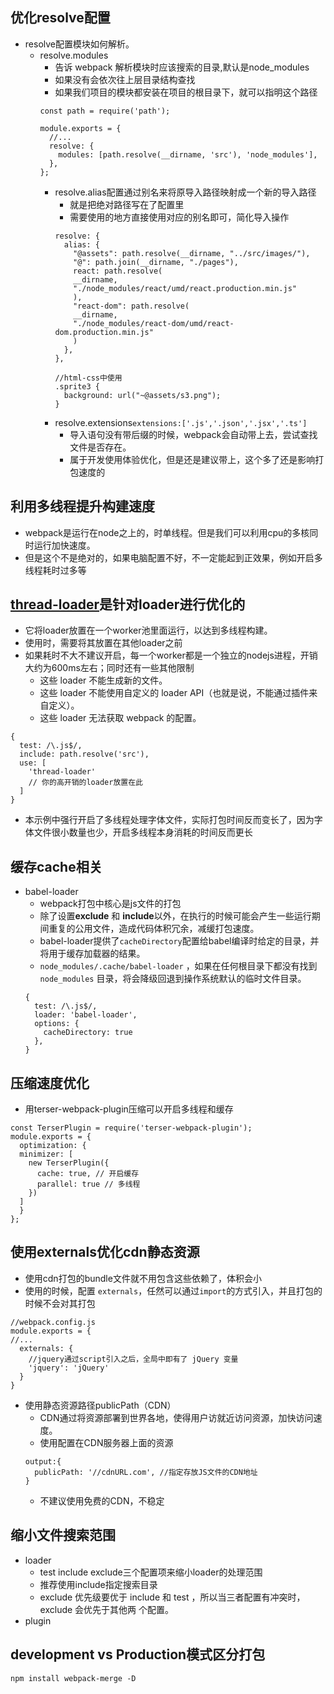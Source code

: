 ## 优化resolve配置
- resolve配置模块如何解析。
  - resolve.modules
    - 告诉 webpack 解析模块时应该搜索的目录,默认是node_modules
    - 如果没有会依次往上层目录结构查找
    - 如果我们项目的模块都安装在项目的根目录下，就可以指明这个路径  
    ```
    const path = require('path');

    module.exports = {
      //...
      resolve: {
        modules: [path.resolve(__dirname, 'src'), 'node_modules'],
      },
    };
    ```
    - resolve.alias配置通过别名来将原导⼊路径映射成⼀个新的导⼊路径
      - 就是把绝对路径写在了配置里
      - 需要使用的地方直接使用对应的别名即可，简化导入操作
      ```
      resolve: {
        alias: {
          "@assets": path.resolve(__dirname, "../src/images/"),
          "@": path.join(__dirname, "./pages"),
          react: path.resolve(
          __dirname,
          "./node_modules/react/umd/react.production.min.js"
          ),
          "react-dom": path.resolve(
          __dirname,
          "./node_modules/react-dom/umd/react-dom.production.min.js"
          )
        },
      },
      
      //html-css中使⽤
      .sprite3 {
        background: url("~@assets/s3.png");
      }
      ```
    - resolve.extensions``extensions:['.js','.json','.jsx','.ts']``
      - 导入语句没有带后缀的时候，webpack会自动带上去，尝试查找文件是否存在。
      - 属于开发使用体验优化，但是还是建议带上，这个多了还是影响打包速度的
## 利用多线程提升构建速度
- webpack是运行在node之上的，时单线程。但是我们可以利用cpu的多核同时运行加快速度。
- 但是这个不是绝对的，如果电脑配置不好，不一定能起到正效果，例如开启多线程耗时过多等
## [thread-loader](https://webpack.docschina.org/loaders/thread-loader/#root)是针对loader进行优化的
- 它将loader放置在一个worker池里面运行，以达到多线程构建。
- 使用时，需要将其放置在其他loader之前
- 如果耗时不大不建议开启，每一个worker都是一个独立的nodejs进程，开销大约为600ms左右；同时还有一些其他限制
  - 这些 loader 不能生成新的文件。
  - 这些 loader 不能使用自定义的 loader API（也就是说，不能通过插件来自定义）。
  - 这些 loader 无法获取 webpack 的配置。
```
{
  test: /\.js$/,
  include: path.resolve('src'),
  use: [
    'thread-loader'
    // 你的⾼开销的loader放置在此 
  ]
}
```
- 本示例中强行开启了多线程处理字体文件，实际打包时间反而变长了，因为字体文件很小数量也少，开启多线程本身消耗的时间反而更长
## 缓存cache相关
- babel-loader
  - webpack打包中核心是js文件的打包
  - 除了设置**exclude** 和 **include**以外，在执行的时候可能会产生一些运行期间重复的公用文件，造成代码体积冗余，减缓打包速度。
  - babel-loader提供了``cacheDirectory``配置给babel编译时给定的目录，并将用于缓存加载器的结果。
  - ``node_modules/.cache/babel-loader`` ，如果在任何根⽬录下都没有找到 ``node_modules`` ⽬录，将会降级回退到操作系统默认的临时⽂件⽬录。
  ```
  {
    test: /\.js$/,
    loader: 'babel-loader',
    options: {
      cacheDirectory: true
    },
  }
  ```
## 压缩速度优化
- 用terser-webpack-plugin压缩可以开启多线程和缓存
```
const TerserPlugin = require('terser-webpack-plugin');
module.exports = {
  optimization: {
  minimizer: [
    new TerserPlugin({
      cache: true, // 开启缓存
      parallel: true // 多线程
    })
  ]
  }
};
```
## 使⽤externals优化cdn静态资源 
- 使用cdn打包的bundle文件就不用包含这些依赖了，体积会小
- 使用的时候，配置 ``externals``，任然可以通过``import``的方式引入，并且打包的时候不会对其打包
```
//webpack.config.js
module.exports = {
//...
  externals: {
    //jquery通过script引⼊之后，全局中即有了 jQuery 变量
    'jquery': 'jQuery'
  }
}
```
- 使用静态资源路径publicPath（CDN）
  - CDN通过将资源部署到世界各地，使得用户访就近访问资源，加快访问速度。
  - 使用配置在CDN服务器上面的资源
  ```
  output:{
    publicPath: '//cdnURL.com', //指定存放JS⽂件的CDN地址
  }
  ```
  - 不建议使用免费的CDN，不稳定
## 缩小文件搜索范围
- loader
  - test include exclude三个配置项来缩⼩loader的处理范围
  - 推荐使用include指定搜索目录
  - exclude 优先级要优于 include 和 test ，所以当三者配置有冲突时， exclude 会优先于其他两
个配置。
- plugin

## development vs Production模式区分打包
``npm install webpack-merge -D``